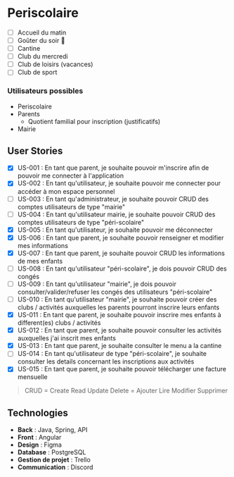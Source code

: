# Periscolaire

- [ ] Accueil du matin
- [ ] Goûter du soir 🥐
- [ ] Cantine
- [ ] Club du mercredi
- [ ] Club de loisirs (vacances)
- [ ] Club de sport

### Utilisateurs possibles
- Periscolaire
- Parents
  - Quotient familial pour inscription (justificatifs)
- Mairie

## User Stories
- [x] US-001 : En tant que parent, je souhaite pouvoir m'inscrire afin de pouvoir me connecter à l'application 
- [x] US-002 : En tant qu'utilisateur, je souhaite pouvoir me connecter pour accéder à mon espace personnel
- [ ] US-003 : En tant qu'administrateur, je souhaite pouvoir CRUD des comptes utilisateurs de type "mairie"
- [ ] US-004 : En tant qu'utilisateur mairie, je souhaite pouvoir CRUD des comptes utilisateurs de type "péri-scolaire" 
- [x] US-005 : En tant qu'utilisateur, je souhaite pouvoir me déconnecter
- [x] US-006 : En tant que parent, je souhaite pouvoir renseigner et modifier mes informations
- [x] US-007 : En tant que parent, je souhaite pouvoir CRUD les informations de mes enfants
- [ ] US-008 : En tant qu'utilisateur "péri-scolaire", je dois pouvoir CRUD des congés
- [ ] US-009 : En tant qu'utilisateur "mairie", je dois pouvoir consulter/valider/refuser les congés des utilisateurs "péri-scolaire"
- [ ] US-010 : En tant qu'utilisateur "mairie", je souhaite pouvoir créer des clubs / activités auxquelles les parents pourront inscrire leurs enfants
- [x] US-011 : En tant que parent, je souhaite pouvoir inscrire mes enfants à different(es) clubs / activités
- [x] US-012 : En tant que parent, je souhaite pouvoir consulter les activités auxquelles j'ai inscrit mes enfants
- [x] US-013 : En tant que parent, je souhaite consulter le menu a la cantine
- [ ] US-014 : En tant qu'utilisateur de type "péri-scolaire", je souhaite consulter les details concernant les inscriptions aux activités
- [x] US-015 : En tant que parent, je souhaite pouvoir télécharger une facture mensuelle

> CRUD = Create Read Update Delete = Ajouter Lire Modifier Supprimer

## Technologies

- **Back** : Java, Spring, API  
- **Front** : Angular
- **Design** : Figma
- **Database** : PostgreSQL
- **Gestion de projet** : Trello
- **Communication** : Discord
